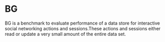 # BG
BG is a benchmark to evaluate performance of a data store for interactive social networking actions and sessions.These actions and sessions either read or update a very small amount of the entire data set.

